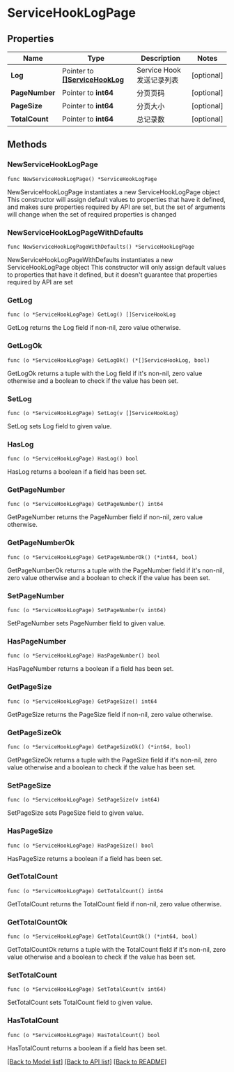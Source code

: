# ServiceHookLogPage

## Properties

Name | Type | Description | Notes
------------ | ------------- | ------------- | -------------
**Log** | Pointer to [**[]ServiceHookLog**](ServiceHookLog.md) | Service Hook 发送记录列表 | [optional] 
**PageNumber** | Pointer to **int64** | 分页页码 | [optional] 
**PageSize** | Pointer to **int64** | 分页大小 | [optional] 
**TotalCount** | Pointer to **int64** | 总记录数 | [optional] 

## Methods

### NewServiceHookLogPage

`func NewServiceHookLogPage() *ServiceHookLogPage`

NewServiceHookLogPage instantiates a new ServiceHookLogPage object
This constructor will assign default values to properties that have it defined,
and makes sure properties required by API are set, but the set of arguments
will change when the set of required properties is changed

### NewServiceHookLogPageWithDefaults

`func NewServiceHookLogPageWithDefaults() *ServiceHookLogPage`

NewServiceHookLogPageWithDefaults instantiates a new ServiceHookLogPage object
This constructor will only assign default values to properties that have it defined,
but it doesn't guarantee that properties required by API are set

### GetLog

`func (o *ServiceHookLogPage) GetLog() []ServiceHookLog`

GetLog returns the Log field if non-nil, zero value otherwise.

### GetLogOk

`func (o *ServiceHookLogPage) GetLogOk() (*[]ServiceHookLog, bool)`

GetLogOk returns a tuple with the Log field if it's non-nil, zero value otherwise
and a boolean to check if the value has been set.

### SetLog

`func (o *ServiceHookLogPage) SetLog(v []ServiceHookLog)`

SetLog sets Log field to given value.

### HasLog

`func (o *ServiceHookLogPage) HasLog() bool`

HasLog returns a boolean if a field has been set.

### GetPageNumber

`func (o *ServiceHookLogPage) GetPageNumber() int64`

GetPageNumber returns the PageNumber field if non-nil, zero value otherwise.

### GetPageNumberOk

`func (o *ServiceHookLogPage) GetPageNumberOk() (*int64, bool)`

GetPageNumberOk returns a tuple with the PageNumber field if it's non-nil, zero value otherwise
and a boolean to check if the value has been set.

### SetPageNumber

`func (o *ServiceHookLogPage) SetPageNumber(v int64)`

SetPageNumber sets PageNumber field to given value.

### HasPageNumber

`func (o *ServiceHookLogPage) HasPageNumber() bool`

HasPageNumber returns a boolean if a field has been set.

### GetPageSize

`func (o *ServiceHookLogPage) GetPageSize() int64`

GetPageSize returns the PageSize field if non-nil, zero value otherwise.

### GetPageSizeOk

`func (o *ServiceHookLogPage) GetPageSizeOk() (*int64, bool)`

GetPageSizeOk returns a tuple with the PageSize field if it's non-nil, zero value otherwise
and a boolean to check if the value has been set.

### SetPageSize

`func (o *ServiceHookLogPage) SetPageSize(v int64)`

SetPageSize sets PageSize field to given value.

### HasPageSize

`func (o *ServiceHookLogPage) HasPageSize() bool`

HasPageSize returns a boolean if a field has been set.

### GetTotalCount

`func (o *ServiceHookLogPage) GetTotalCount() int64`

GetTotalCount returns the TotalCount field if non-nil, zero value otherwise.

### GetTotalCountOk

`func (o *ServiceHookLogPage) GetTotalCountOk() (*int64, bool)`

GetTotalCountOk returns a tuple with the TotalCount field if it's non-nil, zero value otherwise
and a boolean to check if the value has been set.

### SetTotalCount

`func (o *ServiceHookLogPage) SetTotalCount(v int64)`

SetTotalCount sets TotalCount field to given value.

### HasTotalCount

`func (o *ServiceHookLogPage) HasTotalCount() bool`

HasTotalCount returns a boolean if a field has been set.


[[Back to Model list]](../README.md#documentation-for-models) [[Back to API list]](../README.md#documentation-for-api-endpoints) [[Back to README]](../README.md)


